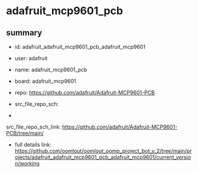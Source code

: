 # adafruit_mcp9601_pcb
 
## summary 
* id: adafruit_adafruit_mcp9601_pcb_adafruit_mcp9601
* user: adafruit
* name: adafruit_mcp9601_pcb
* board: adafruit_mcp9601
* repo: https://github.com/adafruit/Adafruit-MCP9601-PCB



* src_file_repo_sch: 
*
 src_file_repo_sch_link: https://github.com/adafruit/Adafruit-MCP9601-PCB/tree/main/
* full details link: https://github.com/oomlout/oomlout_oomp_project_bot_v_2/tree/main/projects/adafruit_adafruit_mcp9601_pcb_adafruit_mcp9601/current_version/working  






